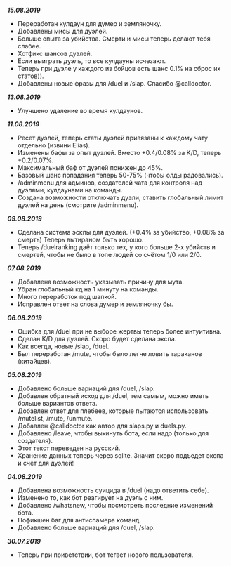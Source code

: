 ***15.08.2019***
-   Переработан кулдаун для думер и земляночку.
-   Добавлены мисы для дуэлей.
-   Больше опыта за убийства. Смерти и мисы теперь делают тебя слабее.
-   Хотфикс шансов дуэлей.
-   Если выиграть дуэль, то все кулдауны исчезают.
-   Теперь при дуэле у каждого из бойцов есть шанс 0.1% на сброс их статов)).
-   Добавлены новые фразы для /duel и /slap. Спасибо @calldoctor.

***13.08.2019***
-   Улучшено удаление во время кулдаунов.

***11.08.2019*** 
-   Ресет дуэлей, теперь статы дуэлей привязаны к каждому чату отдельно (извини Elias).
-   Изменены бафы за опыт дуэлей. Вместо +0.4/0.08% за K/D, теперь +0.2/0.07%.
-   Максимальный баф от дуэлей понижен до 45%.
-   Базовый шанс попадания теперь 50-75% (чтобы олды радовались).
-   /adminmenu для админов, создателей чата для контроля над дуэлями, кулдаунами на команды. 
-   Создана возможности отключать дуэли, ставить глобальный лимит дуэлей на день (смотрите /adminmenu).

***09.08.2019*** 
-   Сделана система эскпы для дуэлей. (+0.4% за убийство, +0.08% за смерть) Теперь вытираном быть хорошо.
-   Теперь /duelranking даёт только тех, у кого больше 2-х убийств и смертей, чтобы не было в топе людей со счётом 1/0 или 2/0.
 
***07.08.2019*** 
-   Добавлена возможность указывать причину для мута.
-   Убран глобальный кд на 1 минуту на команды.
-   Много переработок под шапкой.
-   Исправлен ответ на слова думер и земляночку бы.

***06.08.2019*** 
-   Ошибка для /duel при не выборе жертвы теперь более интуитивна.
-   Сделан K/D для дуэлей. Скоро будет сделана экспа.
-   Как всегда, новые /slap, /duel.
-   Был переработан /mute, чтобы было легче ловить тараканов (китайцев).

***05.08.2019*** 
-   Добавлено больше вариаций для /duel, /slap.
-   Добавлен обратный исход для /duel, тем самым, можно иметь больше вариантов ответа.
-   Добавлен ответ для плебеев, которые пытаются использовать /mutelist, /mute, /unmute.
-   Добавлен @calldoctor как автор для slaps.py и duels.py.
-   Добавлено /leave, чтобы выкинуть бота, если надо (только для создателя).
-   Этот текст переведен на русский.
-   Хранение данных теперь через sqlite. Значит скоро подъедет экспа и счёт для дуэлей!

***04.08.2019*** 
-   Добавлена возможность суицида в /duel (надо ответить себе).
-   Изменено то, как бот реагирует на дуэль с ним.
-   Добавлено /whatsnew, чтобы посмотреть последние изменений бота.
-   Пофикшен баг для антиспамера команд.
-   Добавлено больше вариаций для /duel, /slap.

***30.07.2019***  
-   Теперь при приветствии, бот тегает нового пользователя.